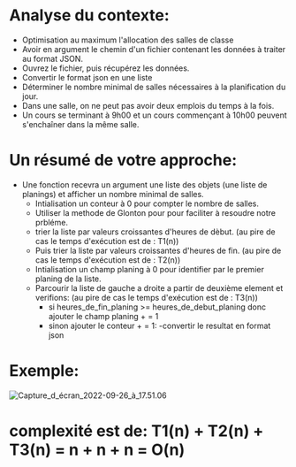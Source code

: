 # Analyse du contexte:

- Optimisation au maximum l'allocation des salles de classe
- Avoir en argument le chemin d'un fichier contenant les données à traiter au format JSON.
- Ouvrez le fichier, puis récupérez les données.
- Convertir le format json en une liste
- Déterminer le nombre minimal de salles nécessaires à la planification du jour.
- Dans une salle, on ne peut pas avoir deux emplois du temps à la fois.
- Un cours se terminant à 9h00 et un cours commençant à 10h00 peuvent s'enchaîner dans la même salle.


# Un résumé de votre approche:

- Une fonction recevra un argument une liste des objets (une liste de planings) et afficher un nombre minimal de salles.
  - Intialisation un conteur à 0 pour compter le nombre de salles.
  - Utiliser la methode de Glonton pour pour faciliter à resoudre notre prbléme.
  - trier la liste par valeurs croissantes d'heures de dèbut. (au pire de cas le temps d'exécution est de : T1(n))
  - Puis trier la liste par valeurs croissantes d'heures de fin. (au pire de cas le temps d'exécution est de : T2(n))
  - Intialisation un champ planing à 0 pour identifier par le premier planing de la liste.
  - Parcourir la liste de gauche a droite a partir de deuxième element et verifions: (au pire de cas le temps d'exécution est de : T3(n))
    - si heures_de_fin_planing >= heures_de_debut_planing donc ajouter le champ planing + = 1
    - sinon ajouter le conteur + = 1:
  -convertir le resultat en format json

# Exemple:
![Capture_d_écran_2022-09-26_à_17.51.06](/uploads/101ab330005b44405f68e3c7499336d6/Capture_d_écran_2022-09-26_à_17.51.06.png)

# complexité est de: T1(n) + T2(n) + T3(n) = n + n + n = O(n)
